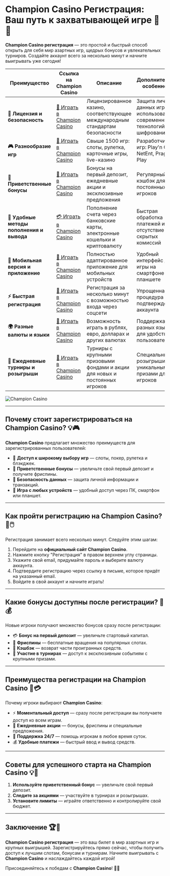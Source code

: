 # Champion Casino Регистрация: Ваш путь к захватывающей игре 🎰✨

**Champion Casino регистрация** — это простой и быстрый способ открыть для себя мир азартных игр, щедрых бонусов и увлекательных турниров. Создайте аккаунт всего за несколько минут и начните выигрывать уже сегодня!

| **Преимущество**                      | **Ссылка на Champion Casino**              | **Описание**                                       | **Дополнительные особенности**                     |
|----------------------------------------|--------------------------------------------|--------------------------------------------------|--------------------------------------------------|
| **🎰 Лицензия и безопасность**         | [💎 Играть в Champion Casino](https://temon-gter.cfd/go/lRq?p80412p304504pcc44t17455) | Лицензированное казино, соответствующее международным стандартам безопасности | Защита личных данных игроков с использованием современных технологий шифрования |
| **🎮 Разнообразие игр**                | [🎉 Играть в Champion Casino](https://temon-gter.cfd/go/lRq?p80412p304504pcc44t17455) | Свыше 1500 игр: слоты, рулетка, карточные игры, live-казино | Разработчики игр: Play'n GO, NetEnt, Pragmatic Play |
| **🎁 Приветственные бонусы**          | [🎯 Играть в Champion Casino](https://temon-gter.cfd/go/lRq?p80412p304504pcc44t17455) | Бонусы на первый депозит, ежедневные акции и эксклюзивные предложения | Регулярный кэшбэк для постоянных игроков |
| **💸 Удобные методы пополнения и вывода** | [💳 Играть в Champion Casino](https://temon-gter.cfd/go/lRq?p80412p304504pcc44t17455) | Пополнение счета через банковские карты, электронные кошельки и криптовалюту | Быстрая обработка платежей и отсутствие скрытых комиссий |
| **📱 Мобильная версия и приложение**   | [🚀 Играть в Champion Casino](https://temon-gter.cfd/go/lRq?p80412p304504pcc44t17455) | Полностью адаптированное приложение для мобильных устройств | Удобный интерфейс для игры на смартфоне или планшете |
| **⚡ Быстрая регистрация**             | [🔑 Играть в Champion Casino](https://temon-gter.cfd/go/lRq?p80412p304504pcc44t17455) | Регистрация за несколько минут с возможностью входа через соцсети | Упрощенная процедура подтверждения аккаунта |
| **🌍 Разные валюты и языки**           | [💸 Играть в Champion Casino](https://temon-gter.cfd/go/lRq?p80412p304504pcc44t17455) | Возможность играть в рублях, евро, долларах и других валютах | Поддержка разных языков для удобства пользователей |
| **🏅 Ежедневные турниры и розыгрыши**  | [🎲 Играть в Champion Casino](https://temon-gter.cfd/go/lRq?p80412p304504pcc44t17455) | Турниры с крупными призовыми фондами и акции для новых и постоянных игроков | Специальные розыгрыши с уникальными призами для VIP-игроков |

![Champion Casino](https://pik.org.ua/wp-content/uploads/2023/01/champion-casino01.png)

---

## Почему стоит зарегистрироваться на Champion Casino? 💡🎮

**Champion Casino** предлагает множество преимуществ для зарегистрированных пользователей:

- 🎰 **Доступ к широкому выбору игр** — слоты, покер, рулетка и блэкджек.
- 🎁 **Приветственные бонусы** — увеличьте свой первый депозит и получите фриспины.
- 🔐 **Безопасность данных** — защита личной информации и транзакций.
- 📱 **Игра с любых устройств** — удобный доступ через ПК, смартфон или планшет.

---

## Как пройти регистрацию на Champion Casino? 🚀🖱️

Регистрация занимает всего несколько минут. Следуйте этим шагам:

1. Перейдите на **официальный сайт Champion Casino**.
2. Нажмите кнопку "Регистрация" в правом верхнем углу страницы.
3. Укажите свой email, придумайте пароль и выберите валюту аккаунта.
4. Подтвердите регистрацию через ссылку в письме, которое придёт на указанный email.
5. Войдите в свой аккаунт и начните играть!

---

## Какие бонусы доступны после регистрации? 🎁💰

Новые игроки получают множество бонусов сразу после регистрации:

- 💳 **Бонус на первый депозит** — увеличьте стартовый капитал.
- 🎰 **Фриспины** — бесплатные вращения на популярных слотах.
- 🌟 **Кэшбэк** — возврат части проигранных средств.
- 🎀 **Участие в турнирах** — доступ к эксклюзивным событиям с крупными призами.

---

## Преимущества регистрации на Champion Casino 🌟💳

Почему игроки выбирают **Champion Casino**:

- ⚡ **Моментальный доступ** — сразу после регистрации вы получаете доступ ко всем играм.
- 🎲 **Ежедневные акции** — бонусы, фриспины и специальные предложения.
- 💬 **Поддержка 24/7** — помощь игрокам в любое время суток.
- 💰 **Удобные платежи** — быстрый ввод и вывод средств.

---

## Советы для успешного старта на Champion Casino 💡🎯

1. **Используйте приветственный бонус** — увеличьте свой первый депозит.
2. **Следите за акциями** — участвуйте в турнирах и розыгрышах.
3. **Установите лимиты** — играйте ответственно и контролируйте свой бюджет.

---

## Заключение 🏆🎉

**Champion Casino регистрация** — это ваш билет в мир азартных игр и крупных выигрышей. Зарегистрируйтесь прямо сейчас, чтобы получить доступ к лучшим слотам, бонусам и турнирам. Начните выигрывать с **Champion Casino** и наслаждайтесь каждой игрой!

Присоединяйтесь к победам с **Champion Casino**! 🎰🌟
